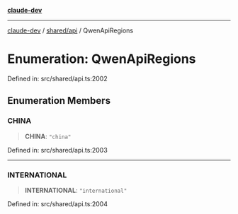 [**claude-dev**](../../../README.md)

***

[claude-dev](../../../README.md) / [shared/api](../README.md) / QwenApiRegions

# Enumeration: QwenApiRegions

Defined in: src/shared/api.ts:2002

## Enumeration Members

### CHINA

> **CHINA**: `"china"`

Defined in: src/shared/api.ts:2003

***

### INTERNATIONAL

> **INTERNATIONAL**: `"international"`

Defined in: src/shared/api.ts:2004
